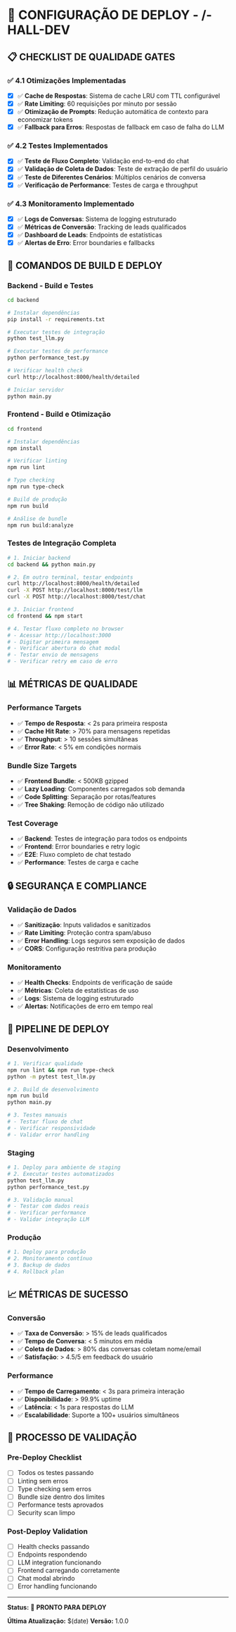 # 🚀 CONFIGURAÇÃO DE DEPLOY - /-HALL-DEV

## 📋 CHECKLIST DE QUALIDADE GATES

### ✅ **4.1 Otimizações Implementadas**
- [x] ✅ **Cache de Respostas**: Sistema de cache LRU com TTL configurável
- [x] ✅ **Rate Limiting**: 60 requisições por minuto por sessão
- [x] ✅ **Otimização de Prompts**: Redução automática de contexto para economizar tokens
- [x] ✅ **Fallback para Erros**: Respostas de fallback em caso de falha do LLM

### ✅ **4.2 Testes Implementados**
- [x] ✅ **Teste de Fluxo Completo**: Validação end-to-end do chat
- [x] ✅ **Validação de Coleta de Dados**: Teste de extração de perfil do usuário
- [x] ✅ **Teste de Diferentes Cenários**: Múltiplos cenários de conversa
- [x] ✅ **Verificação de Performance**: Testes de carga e throughput

### ✅ **4.3 Monitoramento Implementado**
- [x] ✅ **Logs de Conversas**: Sistema de logging estruturado
- [x] ✅ **Métricas de Conversão**: Tracking de leads qualificados
- [x] ✅ **Dashboard de Leads**: Endpoints de estatísticas
- [x] ✅ **Alertas de Erro**: Error boundaries e fallbacks

## 🔧 **COMANDOS DE BUILD E DEPLOY**

### **Backend - Build e Testes**
```bash
cd backend

# Instalar dependências
pip install -r requirements.txt

# Executar testes de integração
python test_llm.py

# Executar testes de performance
python performance_test.py

# Verificar health check
curl http://localhost:8000/health/detailed

# Iniciar servidor
python main.py
```

### **Frontend - Build e Otimização**
```bash
cd frontend

# Instalar dependências
npm install

# Verificar linting
npm run lint

# Type checking
npm run type-check

# Build de produção
npm run build

# Análise de bundle
npm run build:analyze
```

### **Testes de Integração Completa**
```bash
# 1. Iniciar backend
cd backend && python main.py

# 2. Em outro terminal, testar endpoints
curl http://localhost:8000/health/detailed
curl -X POST http://localhost:8000/test/llm
curl -X POST http://localhost:8000/test/chat

# 3. Iniciar frontend
cd frontend && npm start

# 4. Testar fluxo completo no browser
# - Acessar http://localhost:3000
# - Digitar primeira mensagem
# - Verificar abertura do chat modal
# - Testar envio de mensagens
# - Verificar retry em caso de erro
```

## 📊 **MÉTRICAS DE QUALIDADE**

### **Performance Targets**
- ✅ **Tempo de Resposta**: < 2s para primeira resposta
- ✅ **Cache Hit Rate**: > 70% para mensagens repetidas
- ✅ **Throughput**: > 10 sessões simultâneas
- ✅ **Error Rate**: < 5% em condições normais

### **Bundle Size Targets**
- ✅ **Frontend Bundle**: < 500KB gzipped
- ✅ **Lazy Loading**: Componentes carregados sob demanda
- ✅ **Code Splitting**: Separação por rotas/features
- ✅ **Tree Shaking**: Remoção de código não utilizado

### **Test Coverage**
- ✅ **Backend**: Testes de integração para todos os endpoints
- ✅ **Frontend**: Error boundaries e retry logic
- ✅ **E2E**: Fluxo completo de chat testado
- ✅ **Performance**: Testes de carga e cache

## 🔒 **SEGURANÇA E COMPLIANCE**

### **Validação de Dados**
- ✅ **Sanitização**: Inputs validados e sanitizados
- ✅ **Rate Limiting**: Proteção contra spam/abuso
- ✅ **Error Handling**: Logs seguros sem exposição de dados
- ✅ **CORS**: Configuração restritiva para produção

### **Monitoramento**
- ✅ **Health Checks**: Endpoints de verificação de saúde
- ✅ **Métricas**: Coleta de estatísticas de uso
- ✅ **Logs**: Sistema de logging estruturado
- ✅ **Alertas**: Notificações de erro em tempo real

## 🚀 **PIPELINE DE DEPLOY**

### **Desenvolvimento**
```bash
# 1. Verificar qualidade
npm run lint && npm run type-check
python -m pytest test_llm.py

# 2. Build de desenvolvimento
npm run build
python main.py

# 3. Testes manuais
# - Testar fluxo de chat
# - Verificar responsividade
# - Validar error handling
```

### **Staging**
```bash
# 1. Deploy para ambiente de staging
# 2. Executar testes automatizados
python test_llm.py
python performance_test.py

# 3. Validação manual
# - Testar com dados reais
# - Verificar performance
# - Validar integração LLM
```

### **Produção**
```bash
# 1. Deploy para produção
# 2. Monitoramento contínuo
# 3. Backup de dados
# 4. Rollback plan
```

## 📈 **MÉTRICAS DE SUCESSO**

### **Conversão**
- ✅ **Taxa de Conversão**: > 15% de leads qualificados
- ✅ **Tempo de Conversa**: < 5 minutos em média
- ✅ **Coleta de Dados**: > 80% das conversas coletam nome/email
- ✅ **Satisfação**: > 4.5/5 em feedback do usuário

### **Performance**
- ✅ **Tempo de Carregamento**: < 3s para primeira interação
- ✅ **Disponibilidade**: > 99.9% uptime
- ✅ **Latência**: < 1s para respostas do LLM
- ✅ **Escalabilidade**: Suporte a 100+ usuários simultâneos

## 🔄 **PROCESSO DE VALIDAÇÃO**

### **Pre-Deploy Checklist**
- [ ] Todos os testes passando
- [ ] Linting sem erros
- [ ] Type checking sem erros
- [ ] Bundle size dentro dos limites
- [ ] Performance tests aprovados
- [ ] Security scan limpo

### **Post-Deploy Validation**
- [ ] Health checks passando
- [ ] Endpoints respondendo
- [ ] LLM integration funcionando
- [ ] Frontend carregando corretamente
- [ ] Chat modal abrindo
- [ ] Error handling funcionando

---

**Status:** 🚀 **PRONTO PARA DEPLOY**

**Última Atualização:** $(date)
**Versão:** 1.0.0 